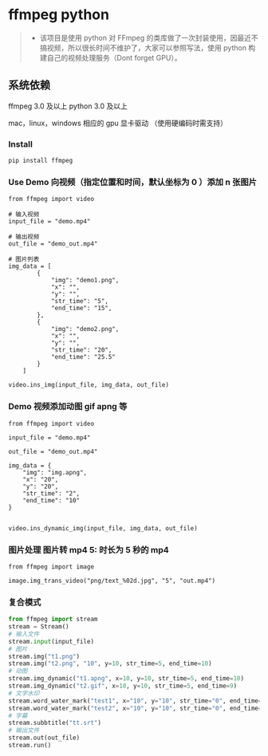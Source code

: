 # ffmpeg python

>* 该项目是使用 python 对 FFmpeg 的类库做了一次封装使用，因最近不搞视频，所以很长时间不维护了，大家可以参照写法，使用 python 构建自己的视频处理服务（Dont forget GPU）。

## 系统依赖
ffmpeg 3.0 及以上
python 3.0 及以上

mac，linux，windows 相应的 gpu 显卡驱动 （使用硬编码时需支持）

### Install
```shell
pip install ffmpeg
```

### Use Demo 向视频（指定位置和时间，默认坐标为 0 ）添加 n 张图片
```shell
from ffmpeg import video

# 输入视频
input_file = "demo.mp4"

# 输出视频
out_file = "demo_out.mp4"

# 图片列表
img_data = [
        {
            "img": "demo1.png",
            "x": "",
            "y": "",
            "str_time": "5",
            "end_time": "15",
        },
        {
            "img": "demo2.png",
            "x": "",
            "y": "",
            "str_time": "20",
            "end_time": "25.5"
        }
    ]

video.ins_img(input_file, img_data, out_file)
```

### Demo 视频添加动图 gif apng 等

```shell
from ffmpeg import video

input_file = "demo.mp4"

out_file = "demo_out.mp4"

img_data = {
    "img": "img.apng",
    "x": "20",
    "y": "20",
    "str_time": "2",
    "end_time": "10"
}


video.ins_dynamic_img(input_file, img_data, out_file)
```

### 图片处理   图片转 mp4  5: 时长为 5 秒的 mp4
```shell
from ffmpeg import image

image.img_trans_video("png/text_%02d.jpg", "5", "out.mp4")
```

### 复合模式
```python
from ffmpeg import stream
stream = Stream()
# 输入文件
stream.input(input_file)
# 图片
stream.img("t1.png")
stream.img("t2.png", "10", y=10, str_time=5, end_time=10)
# 动图
stream.img_dynamic("t1.apng", x=10, y=10, str_time=5, end_time=10)
stream.img_dynamic("t2.gif", x=10, y=10, str_time=5, end_time=9)
# 文字水印
stream.word_water_mark("test1", x="10", y="10", str_time="0", end_time="20", font="ttf.ttf", color="blue")
stream.word_water_mark("test2", x="10", y="10", str_time="0", end_time="20", font="ttf.ttf", color="blue")
# 字幕
stream.subbtitle("tt.srt")
# 输出文件
stream.out(out_file)
stream.run()
```

